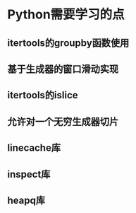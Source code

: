 # Python需要学习的点

## itertools的groupby函数使用

## 基于生成器的窗口滑动实现

## itertools的islice

## 允许对一个无穷生成器切片

## linecache库

## inspect库

## heapq库

